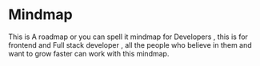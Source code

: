 # Mindmap
This is A roadmap or you can spell it mindmap for Developers , this is for frontend and Full stack developer , all the people who believe in them and want to grow faster can work with this mindmap.
